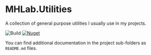 # MHLab.Utilities

A collection of general purpose utilities I usually use in my projects.

![Build](https://github.com/manhunterita/MHLab.Utilities/workflows/Build/badge.svg)
[![Nuget](https://img.shields.io/nuget/v/MHLab.Utilities)](https://www.nuget.org/packages/MHLab.Utilities/)

You can find additional documentation in the project sub-folders as `README.md` files.
